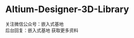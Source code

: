 # Altium-Designer-3D-Library
关注微信公众号：嵌入式基地                                      
后台回复：嵌入式基地  获取更多资料                                      
 
